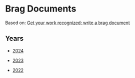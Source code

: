 # Brag Documents

Based on: [Get your work recognized: write a brag
document](https://jvns.ca/blog/brag-documents/)

## Years

* [2024](https://github.com/mrgleam/brag-documents/blob/main/2024.md)

* [2023](https://github.com/mrgleam/brag-documents/blob/main/2023.md)

* [2022](https://github.com/mrgleam/brag-documents/blob/main/2022.md)

